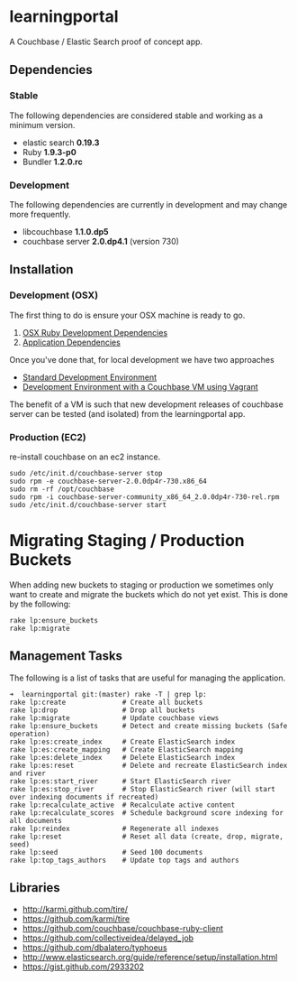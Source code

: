 # learningportal

A Couchbase / Elastic Search proof of concept app.

## Dependencies

### Stable

The following dependencies are considered stable and working as a minimum version.

* elastic search **0.19.3**
* Ruby **1.9.3-p0**
* Bundler **1.2.0.rc**

### Development

The following dependencies are currently in development and may change more frequently.

* libcouchbase **1.1.0.dp5**
* couchbase server **2.0.dp4.1** (version 730)

## Installation

### Development (OSX)

The first thing to do is ensure your OSX machine is ready to go.

1. [OSX Ruby Development Dependencies](learningportal/tree/master/doc/dependencies.base.md)
2. [Application Dependencies](learningportal/tree/master/doc/dependencies.application.md)

Once you've done that, for local development we have two approaches

* [Standard Development Environment](learningportal/tree/master/doc/development.standard.md)
* [Development Environment with a Couchbase VM using Vagrant](learningportal/tree/master/doc/development.vagrant.md)

The benefit of a VM is such that new development releases of couchbase server can be tested (and isolated) from the learningportal app.

### Production (EC2)

re-install couchbase on an ec2 instance.

    sudo /etc/init.d/couchbase-server stop
    sudo rpm -e couchbase-server-2.0.0dp4r-730.x86_64
    sudo rm -rf /opt/couchbase
    sudo rpm -i couchbase-server-community_x86_64_2.0.0dp4r-730-rel.rpm
    sudo /etc/init.d/couchbase-server start

# Migrating Staging / Production Buckets

When adding new buckets to staging or production we sometimes only want to create and migrate the buckets which do not yet exist.
This is done by the following:

    rake lp:ensure_buckets
    rake lp:migrate

## Management Tasks

The following is a list of tasks that are useful for managing the application.

    ➜  learningportal git:(master) rake -T | grep lp:
    rake lp:create              # Create all buckets
    rake lp:drop                # Drop all buckets
    rake lp:migrate             # Update couchbase views
    rake lp:ensure_buckets      # Detect and create missing buckets (Safe operation)
    rake lp:es:create_index     # Create ElasticSearch index
    rake lp:es:create_mapping   # Create ElasticSearch mapping
    rake lp:es:delete_index     # Delete ElasticSearch index
    rake lp:es:reset            # Delete and recreate ElasticSearch index and river
    rake lp:es:start_river      # Start ElasticSearch river
    rake lp:es:stop_river       # Stop ElasticSearch river (will start over indexing documents if recreated)
    rake lp:recalculate_active  # Recalculate active content
    rake lp:recalculate_scores  # Schedule background score indexing for all documents
    rake lp:reindex             # Regenerate all indexes
    rake lp:reset               # Reset all data (create, drop, migrate, seed)
    rake lp:seed                # Seed 100 documents
    rake lp:top_tags_authors    # Update top tags and authors

## Libraries

* http://karmi.github.com/tire/
* https://github.com/karmi/tire
* https://github.com/couchbase/couchbase-ruby-client
* https://github.com/collectiveidea/delayed_job
* https://github.com/dbalatero/typhoeus
* http://www.elasticsearch.org/guide/reference/setup/installation.html
* https://gist.github.com/2933202


